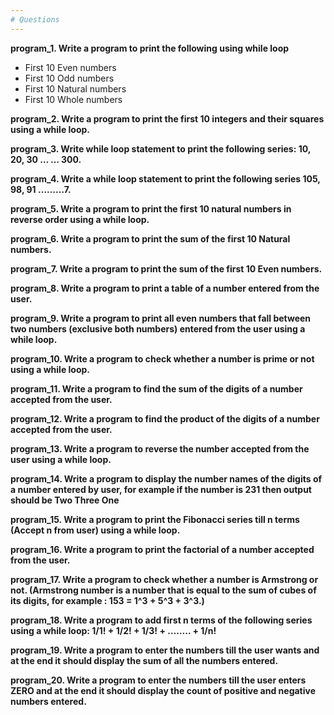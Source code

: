 ```yaml
---
# Questions
---
```



**program_1. Write a program to print the following using while loop**
- First 10 Even numbers
- First 10 Odd numbers
- First 10 Natural numbers
- First 10 Whole numbers

**program_2. Write a program to print the first 10 integers and their squares using a while loop.**
 
**program_3. Write while loop statement to print the following series: 10, 20, 30 … … 300.**

**program_4. Write a while loop statement to print the following series 105, 98, 91 ………7.**

**program_5. Write a program to print the first 10 natural numbers in reverse order using a while loop.**

**program_6. Write a program to print the sum of the first 10 Natural numbers.**

**program_7. Write a program to print the sum of the first 10 Even numbers.**

**program_8. Write a program to print a table of a number entered from the user.**

**program_9. Write a program to print all even numbers that fall between two numbers (exclusive both numbers) entered from the user using a while loop.**

**program_10. Write a program to check whether a number is prime or not using a while loop.**

**program_11. Write a program to find the sum of the digits of a number accepted from the user.**

**program_12. Write a program to find the product of the digits of a number accepted from the user.**

**program_13. Write a program to reverse the number accepted from the user using a while loop.**

**program_14. Write a program to display the number names of the digits of a number entered by user, for example if the number is 231 then output should be Two Three One**

**program_15. Write a program to print the Fibonacci series till n terms (Accept n from user) using a while loop.**

**program_16. Write a program to print the factorial of a number accepted from the user.**

**program_17. Write a program to check whether a number is Armstrong or not. (Armstrong number is a number that is equal to the sum of cubes of its digits, for example : 153 = 1^3 + 5^3 + 3^3.)**

**program_18. Write a program to add first n terms of the following series using a while loop: 1/1! + 1/2! + 1/3! + …….. + 1/n!**

**program_19. Write a program to enter the numbers till the user wants and at the end it should display the sum of all the numbers entered.**

**program_20. Write a program to enter the numbers till the user enters ZERO and at the end it should display the count of positive and negative numbers entered.**